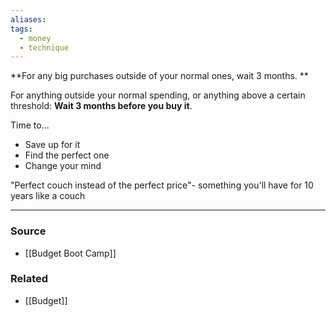 ```yaml
---
aliases: 
tags:
  - money
  - technique
---
```

**For any big purchases outside of your normal ones, wait 3 months. **

For anything outside your normal spending, or anything above a certain threshold: 
**Wait 3 months before you buy it**.

Time to... 

- Save up for it
- Find the perfect one
- Change your mind

"Perfect couch instead of the perfect price"- something you'll have for 10 years like a couch

---

### Source
- [[Budget Boot Camp]]

### Related
- [[Budget]]